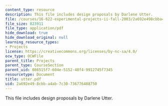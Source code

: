 ```yaml
---
content_type: resource
description: This file includes design proposals by Darlene Utter.
file: /courses/16-622-experimental-projects-ii-fall-2003/2a692e498cbba4ab7c30736776488750_utter.pdf
file_size: 823911
file_type: application/pdf
hide_download: true
hide_download_original: null
learning_resource_types:
- Projects
license: https://creativecommons.org/licenses/by-nc-sa/4.0/
ocw_type: OCWFile
parent_title: Projects
parent_type: CourseSection
parent_uid: 086515f7-604e-5152-48f4-9912745f7345
resourcetype: Document
title: utter.pdf
uid: 2a692e49-8cbb-a4ab-7c30-736776488750
---
```

This file includes design proposals by Darlene Utter.